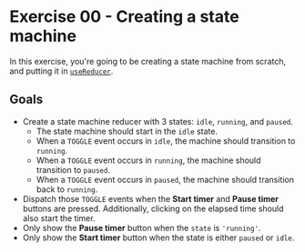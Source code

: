 # Exercise 00 - Creating a state machine

In this exercise, you're going to be creating a state machine from scratch, and putting it in [`useReducer`](https://reactjs.org/docs/hooks-reference.html#usereducer).

## Goals

- Create a state machine reducer with 3 states: `idle`, `running`, and `paused`.
  - The state machine should start in the `idle` state.
  - When a `TOGGLE` event occurs in `idle`, the machine should transition to `running`.
  - When a `TOGGLE` event occurs in `running`, the machine should transition to `paused`.
  - When a `TOGGLE` event occurs in `paused`, the machine should transition back to `running`.
- Dispatch those `TOGGLE` events when the **Start timer** and **Pause timer** buttons are pressed. Additionally, clicking on the elapsed time should also start the timer.
- Only show the **Pause timer** button when the `state` is `'running'`.
- Only show the **Start timer** button when the state is either `paused` or `idle`.
